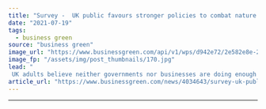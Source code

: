 ```yaml
---
title: "Survey -  UK public favours stronger policies to combat nature crisis"
date: "2021-07-19"
tags: 
  - business green
source: "business green"
image_url: "https://www.businessgreen.com/api/v1/wps/d942e72/2e582e8e-2559-47ee-b4a2-077b99ba6a75/4/iStock-518221702-185x114.jpg"
image_fp: "/assets/img/post_thumbnails/170.jpg"
lead: "
 UK adults believe neither governments nor businesses are doing enough to protect and enhance natural world, according to a new poll from WSP and Bright Blue ..."
article_url: "https://www.businessgreen.com/news/4034643/survey-uk-public-favours-stronger-policies-combat-nature-crisis"
---
```


---
